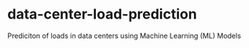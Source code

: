 # data-center-load-prediction
Prediciton of loads in data centers using Machine Learning (ML) Models
